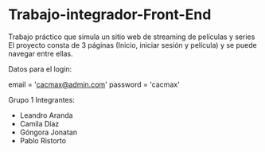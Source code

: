 # Trabajo-integrador-Front-End
Trabajo práctico que simula un sitio web de streaming de películas y series
El proyecto consta de 3 páginas (Inicio, iniciar sesión y película) y se puede navegar entre ellas.

Datos para el login:

email = 'cacmax@admin.com'
password = 'cacmax'

Grupo 1
Integrantes:
- Leandro Aranda
- Camila Díaz
- Góngora Jonatan
- Pablo Ristorto
